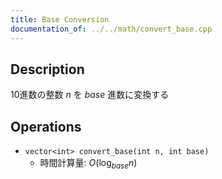 ```yaml
---
title: Base Conversion
documentation_of: ../../math/convert_base.cpp
---
```


## Description

10進数の整数 $n$ を $base$ 進数に変換する

## Operations

- `vector<int> convert_base(int n, int base)`
    - 時間計算量: $O(\log_{base} n)$